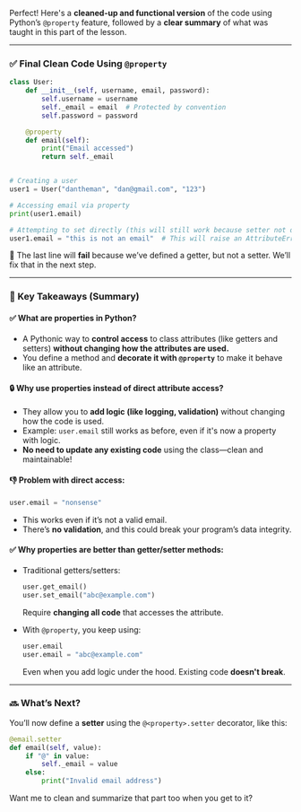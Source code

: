 Perfect! Here's a **cleaned-up and functional version** of the code using Python’s `@property` feature, followed by a **clear summary** of what was taught in this part of the lesson.

---

### ✅ Final Clean Code Using `@property`

```python
class User:
    def __init__(self, username, email, password):
        self.username = username
        self._email = email  # Protected by convention
        self.password = password

    @property
    def email(self):
        print("Email accessed")
        return self._email


# Creating a user
user1 = User("dantheman", "dan@gmail.com", "123")

# Accessing email via property
print(user1.email)

# Attempting to set directly (this will still work because setter not defined yet)
user1.email = "this is not an email"  # This will raise an AttributeError
```

🔴 The last line will **fail** because we’ve defined a getter, but not a setter. We’ll fix that in the next step.

---

### 🧠 Key Takeaways (Summary)

#### ✅ What are properties in Python?

* A Pythonic way to **control access** to class attributes (like getters and setters) **without changing how the attributes are used.**
* You define a method and **decorate it with `@property`** to make it behave like an attribute.

#### 🔒 Why use properties instead of direct attribute access?

* They allow you to **add logic (like logging, validation)** without changing how the code is used.
* Example: `user.email` still works as before, even if it's now a property with logic.
* **No need to update any existing code** using the class—clean and maintainable!

#### 👎 Problem with direct access:

```python
user.email = "nonsense"
```

* This works even if it’s not a valid email.
* There’s **no validation**, and this could break your program’s data integrity.

#### ✅ Why properties are better than getter/setter methods:

* Traditional getters/setters:

  ```python
  user.get_email()
  user.set_email("abc@example.com")
  ```

  Require **changing all code** that accesses the attribute.

* With `@property`, you keep using:

  ```python
  user.email
  user.email = "abc@example.com"
  ```

  Even when you add logic under the hood. Existing code **doesn't break**.

---

### 🔜 What’s Next?

You’ll now define a **setter** using the `@<property>.setter` decorator, like this:

```python
@email.setter
def email(self, value):
    if "@" in value:
        self._email = value
    else:
        print("Invalid email address")
```

Want me to clean and summarize that part too when you get to it?
